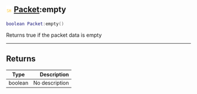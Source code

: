 ## ![shared](.gitbook/assets/shared.png) [Packet](./readme/Packet/README.md):empty

```lua
boolean Packet:empty()
```

Returns true if the packet data is empty

------
## Returns

| Type   | Description |
| ------ | ----------: |
| boolean | No description |

